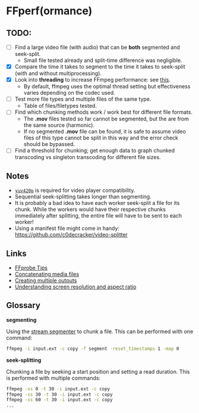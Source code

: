 # FFperf(ormance)

## TODO:
- [ ] Find a large video file (with audio) that can be **both** segmented and seek-split.
  - Small file tested already and split-time difference was negligible.
- [x] Compare the time it takes to segment to the time it takes to seek-split (with and without multiprocessing).
- [x] Look into **threading** to increase FFmpeg performance: see [this](http://superuser.com/questions/538164/how-many-instances-of-ffmpeg-commands-can-i-run-in-parallel/547340#547340).
  - By default, ffmpeg uses the optimal thread setting but effectiveness varies depending on the codec used.
- [ ] Test more file types and multiple files of the same type.
   - Table of files/filetypes tested.
- [ ] Find which chunking methods work / work best for different file formats.
   - The **.mov** files tested so far cannot be segmented, but the are from the same source (harmonic).
   - If no segmented **.mov** file can be found, it is safe to assume video files of this type cannot be split in 
   this way and the error check should be bypassed.
- [ ] Find a threshold for chunking; get enough data to graph chunked transcoding vs singleton transcoding
for different file sizes.

## Notes
- [`yuv420p`](http://superuser.com/questions/820134/why-cant-quicktime-play-a-movie-file-encoded-by-ffmpeg) 
is required for video player compatibility.
- Sequential seek-splitting takes longer than segmenting.
- It is probably a bad idea to have each worker seek-split a file for its chunk. 
While the workers would have their respective chunks immediately after splitting,
the entire file will have to be sent to each worker!
- Using a manifest file might come in handy: https://github.com/c0decracker/video-splitter

## Links
- [FFprobe Tips](https://trac.ffmpeg.org/wiki/FFprobeTips)
- [Concatenating media files](https://trac.ffmpeg.org/wiki/Concatenate#no1)
- [Creating multiple outputs](https://trac.ffmpeg.org/wiki/Creating%20multiple%20outputs)
- [Understanding screen resolution and aspect ratio](http://www.digitalcitizen.life/what-screen-resolution-or-aspect-ratio-what-do-720p-1080i-1080p-mean)

## Glossary
**segmenting**

Using the [stream segmenter](https://www.ffmpeg.org/ffmpeg-all.html#segment_002c-stream_005fsegment_002c-ssegment) 
to chunk a file. This can be performed with one command:

```bash
ffmpeg -i input.ext -c copy -f segment -reset_timestamps 1 -map 0
```

**seek-splitting**

Chunking a file by seeking a start position and setting a read duration. 
This is performed with multiple commands:

```bash
ffmpeg -ss 0 -t 30 -i input.ext -c copy
ffmpeg -ss 30 -t 30 -i input.ext -c copy
ffmpeg -ss 60 -t 30 -i input.ext -c copy
...
```
